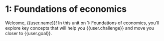 # 1: Foundations of economics

Welcome, {{user.name}}! In this unit on 1: Foundations of economics, you’ll explore key concepts that will help you {{user.challenge}} and move you closer to {{user.goal}}.